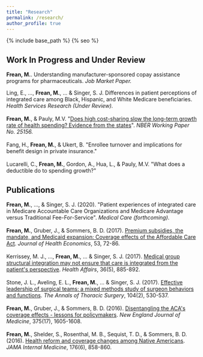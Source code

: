```yaml
---
title: "Research"
permalink: /research/
author_profile: true
---
```


{% include base_path %}
{% seo %}

<H2>Work In Progress and Under Review</H2>
<b>Frean, M.</b>. Understanding manufacturer-sponsored copay assistance programs for pharmaceuticals. <i>Job Market Paper.</i>

Ling, E., ..., <b>Frean, M.</b>, ... & Singer, S. J. Differences in patient perceptions of
integrated care among Black, Hispanic, and White Medicare beneficiaries. <i>Health
Services Research (Under Review).</i>
<br><br>
<b>Frean, M.</b>, & Pauly, M.V. "<a href="https://www.nber.org/papers/w25156">Does high cost-sharing slow the long-term growth rate of health spending? Evidence from the states</a>". <i>NBER Working Paper No. 25156.</i>
<br><br>
Fang, H., <b>Frean, M.</b>, & Ukert, B. "Enrollee turnover and implications for benefit
design in private insurance."
<br><br>
Lucarelli, C., <b>Frean, M.</b>, Gordon, A., Hua, L., & Pauly, M.V. "What does a deductible do to spending growth?"

<H2>Publications</H2>
<b>Frean, M.</b>, ..., & Singer, S. J. (2020). "Patient experiences of integrated care in Medicare Accountable Care Organizations and Medicare Advantage versus Traditional Fee-For-Service". <i>Medical Care (forthcoming)</i>.
<br><br>
<b>Frean, M.</b>, Gruber, J., & Sommers, B. D. (2017). <a href="https://www.sciencedirect.com/science/article/pii/S0167629616302272">Premium subsidies, the mandate, and Medicaid expansion: Coverage effects of the Affordable Care Act</a>. <i>Journal of Health Economics</i>, 53, 72-86.
<br><br>
Kerrissey, M. J., ..., <b>Frean, M.</b>, ... & Singer, S. J. (2017). <a href="https://www.healthaffairs.org/doi/10.1377/hlthaff.2016.0909">Medical group structural integration may not ensure that care is integrated from the patient's perspective</a>. <i>Health Affairs</i>, 36(5), 885-892.
<br><br>
Stone, J. L., Aveling, E. L., <b>Frean, M.</b>, ... & Singer, S. J. (2017). <a href="https://www.sciencedirect.com/science/article/pii/S0003497517300656">Effective leadership of surgical teams: a mixed methods study of surgeon behaviors and functions</a>. <i>The Annals of Thoracic Surgery</i>, 104(2), 530-537.
<br><br>
<b>Frean, M.</b>, Gruber, J., & Sommers, B. D. (2016). <a href="https://www.nejm.org/doi/full/10.1056/NEJMp1609016">Disentangling the ACA's coverage effects - lessons for policymakers</a>. <i>New England Journal of Medicine</i>, 375(17), 1605-1608.
<br><br>
<b>Frean, M.</b>, Shelder, S., Rosenthal, M. B., Sequist, T. D., & Sommers, B. D. (2016). <a href="https://jamanetwork.com/journals/jamainternalmedicine/fullarticle/2521825">Health reform and coverage changes among Native Americans</a>. <i>JAMA Internal Medicine</i>, 176(6), 858-860.